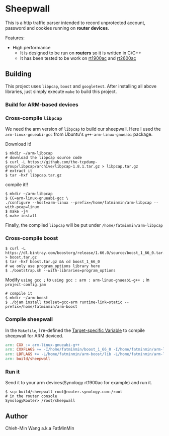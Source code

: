 # Sheepwall

This is a http traffic parser intended to record unprotected account, password and cookies running on **router devices**.

Features:
- High performance
	- It is designed to be run on **routers** so it is written in C/C++
	- It has been tested to be work on [rt1900ac](https://www.synology.com/en-global/products/RT1900ac) and [rt2600ac](https://www.synology.com/en-global/products/RT2600ac)

## Building

This project uses `libpcap`, `boost` and `googletest`. After installing all above libraries, just simply execute `make` to build this project.

### Build for ARM-based devices

### Cross-compile `libpcap`

We need the arm version of `libpcap` to build our sheepwall. Here I used the `arm-linux-gnueabi-gcc` from Ubuntu's `g++-arm-linux-gnueabi` package.

Download it!

```
$ mkdir ~/arm-libpcap
# download the libpcap source code
$ curl -L https://github.com/the-tcpdump-group/libpcap/archive/libpcap-1.8.1.tar.gz > libpcap.tar.gz
# extract it
$ tar -hxf libpcap.tar.gz
```

compile it!!

```
$ mkdir ~/arm-libpcap
$ CC=arm-linux-gnueabi-gcc \
./configure --host=arm-linux --prefix=/home/fatminmin/arm-libpcap --with-pcap=linux
$ make -j4
$ make install
```

Finally, the compiled `libpcap` will be put under `/home/fatminmin/arm-libpcap`

### Cross-compile boost

```
$ curl -L https://dl.bintray.com/boostorg/release/1.66.0/source/boost_1_66_0.tar.gz > boost.tar.gz
$ tar -hxf boost.tar.gz && cd boost_1_66_0
# we only use program_options library here
$ ./bootstrap.sh --with-libraries=program_options
```

Modify `using gcc ;` to  `using gcc : arm : arm-linux-gnueabi-g++ ;` in `project-config.jam`

```
# compile it
$ mkdir ~/arm-boost
$ ./bjam install toolset=gcc-arm runtime-link=static --prefix=/home/fatminmin/arm-boost
```

### Compile sheepwall

In the `Makefile`, I re-defined the [Target-specific Variable](https://www.gnu.org/software/make/manual/html_node/Target_002dspecific.html) to compile sheepwall for ARM deviced.

```makefile
arm: CXX := arm-linux-gnueabi-g++
arm: CXXFLAGS += -I/home/fatminmin/boost_1_66_0 -I/home/fatminmin/arm-libpcap/include
arm: LDFLAGS += -L/home/fatminmin/arm-boost/lib -L/home/fatminmin/arm-libpcap/lib -static
arm: build/sheepwall
```

### Run it

Send it to your arm devices(Synology rt1900ac for example) and run it.

```
$ scp build/sheepwall root@router.synology.com:/root
# in the router console
SynologyRouter> /root/sheepwall
```

## Author

Chieh-Min Wang a.k.a FatMinMin

